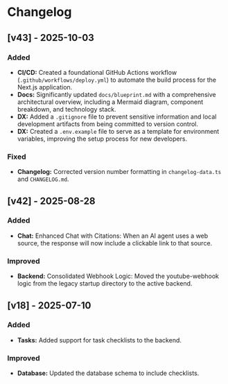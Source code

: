 # Changelog

## [v43] - 2025-10-03
### Added
- **CI/CD:** Created a foundational GitHub Actions workflow (`.github/workflows/deploy.yml`) to automate the build process for the Next.js application.
- **Docs:** Significantly updated `docs/blueprint.md` with a comprehensive architectural overview, including a Mermaid diagram, component breakdown, and technology stack.
- **DX:** Added a `.gitignore` file to prevent sensitive information and local development artifacts from being committed to version control.
- **DX:** Created a `.env.example` file to serve as a template for environment variables, improving the setup process for new developers.
### Fixed
- **Changelog:** Corrected version number formatting in `changelog-data.ts` and `CHANGELOG.md`.

## [v42] - 2025-08-28
### Added
- **Chat:** Enhanced Chat with Citations: When an AI agent uses a web source, the response will now include a clickable link to that source.
### Improved
- **Backend:** Consolidated Webhook Logic: Moved the youtube-webhook logic from the legacy startup directory to the active backend.

## [v18] - 2025-07-10
### Added
- **Tasks:** Added support for task checklists to the backend.
### Improved
- **Database:** Updated the database schema to include checklists.
